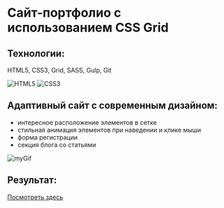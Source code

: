 # Сайт-портфолио с использованием CSS Grid

## Технологии: 
HTML5, CSS3, Grid, SASS, Gulp, Git

![HTML5](https://img.shields.io/badge/html5-%23E34F26.svg?style=for-the-badge&logo=html5&logoColor=white)
![CSS3](https://img.shields.io/badge/css3-%231572B6.svg?style=for-the-badge&logo=css3&logoColor=white)

## Адаптивный сайт с современным дизайном: 

* интересное расположение элементов в сетке 
* стильная анимация элементов при наведении и клике мыши
* форма регистрации
* секция блога со статьями

![myGif](./app/img/gif.gif)

## Результат:

<a href="https://rasalila.github.io/css_grid_pages/">Посмотреть здесь</a>

